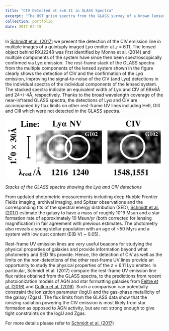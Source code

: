 ```yaml
---
title: "CIV Detected at z=6.11 in GLASS Spectra"
excerpt: "The HST grism spectra from the GLASS survey of a known lensed multiply imaged source at redshift 6.11 revelead clear detections of the rest-frame UV line CIV. In __[Schmidt et al. (2017)](http://adsabs.harvard.edu/abs/2017arXiv170204731S)__ we argue that the GLASS data argue for a source with ionizing photons powered by star formation as opposed to AGN activity."
collection: portfolio
date: 2017-02-15
---
```


In [Schmidt et al. (2017)](http://adsabs.harvard.edu/abs/2017arXiv170204731S) we present the detection of the CIV emission line in multiple images of a quintuply imaged Lyα emitter at *z* = 6.11. The lensed object behind RXJ2248 was first identified by Monna et al. (2014) and multiple components of the system have since then been spectroscopically confirmed via Lyα emission. The rest-frame stack of the GLASS spectra from the multiple components of the lensed system shown in the figure clearly shows the detection of CIV and the confirmation of the Lyα emission, improving the signal-to-noise of the CIV (and Lyα) detections in the individual spectra of the individual components of the lensed system. The stacked spectra indicate an equivalent width of Lyα and CIV of 68±6Å and 24+/-4Å, respectively. Thanks to the broad wavelength coverage of the near-infrared GLASS spectra, the detections of Lyα and CIV are accompanied by flux limits on other rest-frame UV lines including HeII, OIII and CIII which were not detected in the GLASS spectra.

<img src='/images/GLASS_CIVdetection.png'>

*Stacks of the GLASS spectra showing the Lyα and CIV detections*


From updated photometric measurements including deep Hubble Frontier Fields imaging, archival imaging, and Spitzer observations and the corresponding fits of the spectral energy distribution (SED), [Schmidt et al. (2017)](http://adsabs.harvard.edu/abs/2017arXiv170204731S) estimate the galaxy to have a mass of roughly 10^9 Msun and a star formation rate of approximately 10 Msun/yr (both corrected for lensing magnification) in fair agreement with previous estimates. The photometry also reveals a young stellar population with an age of ~50 Myrs and a system with low dust content (E(B-V) ~ 0.05).

Rest-frame UV emission lines are very useful beacons for studying the physical properties of galaxies and provide information beyond what photometry and SED fits provide. Hence, the detection of CIV as well as the limits on the non-detections of the other rest-frame UV lines provide an opportunity to study the physical properties of the *z* = 6.11 Lyα emitter. In particular, Schmidt et al. (2017) compare the rest-frame UV emission line flux ratios obtained from the GLASS spectra, to the predictions from recent photoionization models of AGN and star formatting galaxies from [Feltre et al. (2016)](http://adsabs.harvard.edu/cgi-bin/nph-data_query?bibcode=2016MNRAS.456.3354F&link_type=EJOURNAL) and [Gutkin et al. (2016)](http://adsabs.harvard.edu/cgi-bin/nph-data_query?bibcode=2016MNRAS.462.1757G&link_type=EJOURNAL). Such a comparison can potentially constraint the ionization parameter (logU) and the gas-phase metallicity of the galaxy (Zgas). The flux limits from the GLASS data show that the ionizing radiation powering the CIV emission is most likely from star formation as opposed to AGN activity, but are not strong enough to give tight constraints on the logU and Zgas.

For more details please refer to [Schmidt et al. (2017)](http://adsabs.harvard.edu/abs/2017arXiv170204731S)